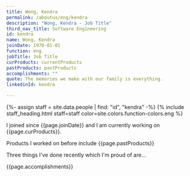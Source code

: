 ```yaml
---
title: Wong, Kendra
permalink: /aboutus/eng/kendra
description: "Wong, Kendra - Job Title"
third_nav_title: Software Engineering
id: kendra
name: Wong, Kendra
joinDate: 1970-01-01
function: eng
jobTitle: Job Title
curProducts: currentProducts
pastProducts: pastProducts
accomplishments: ""
quote: The memories we make with our family is everything.
linkedinId: kendra

---
```


{%- assign staff = site.data.people | find: "id", "kendra" -%}
{% include staff_heading.html staff=staff color=site.colors.function-colors.eng %}

<p>I joined since {{page.joinDate}} and I am currently working on {{page.curProducts}}.</p>

<p>Products I worked on before include {{page.pastProducts}}</p>

<p>Three things I've done recently which I'm proud of are...</p>
{{page.accomplishments}}
